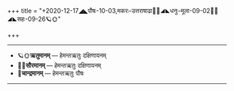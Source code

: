 +++
title = "+2020-12-17◢◣पौषः-10-03,मकरः-उत्तराषाढा🌛🌌◢◣धनुः-मूला-09-02🌌🌞◢◣सहः-09-26🪐🌞"

+++
___________________
- 🪐🌞**ऋतुमानम्** — हेमन्तऋतुः दक्षिणायनम्
- 🌌🌞**सौरमानम्** — हेमन्तऋतुः दक्षिणायनम्
- 🌛**चान्द्रमानम्** — हेमन्तऋतुः पौषः
___________________

